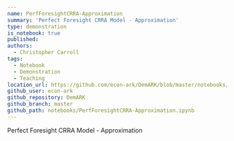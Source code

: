 ```yaml
---
name: PerfForesightCRRA-Approximation
summary: 'Perfect Foresight CRRA Model - Approximation'
type: demonstration
is_notebook: true
published:
authors:
  - Christopher Carroll
tags:
  - Notebook
  - Demonstration
  - Teaching
location_url: https://github.com/econ-ark/DemARK/blob/master/notebooks/PerfForesightCRRA-Approximation.ipynb
github_user: econ-ark
github_repository: DemARK
github_branch: master
github_path: notebooks/PerfForesightCRRA-Approximation.ipynb
---
```


Perfect Foresight CRRA Model - Approximation

